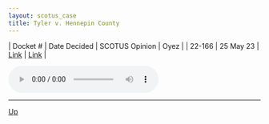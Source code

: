 ```yaml
---
layout: scotus_case
title: Tyler v. Hennepin County
---
```


| Docket # | Date Decided | SCOTUS Opinion | Oyez |
| 22-166 | 25 May 23 | [Link](https://www.supremecourt.gov/opinions/22pdf/598us2r27_aplc.pdf) | [Link](https://www.oyez.org/cases/2022/22-166) |

<audio controls>
   <source src='./resources/22-166.mp3' type='audio/mpeg'>
</audio>

<object data='./resources/22-166.pdf' type='application/pdf'></object>

---

[Up](./README.md)